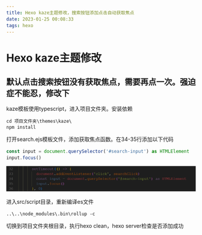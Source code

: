 ```yaml
---
title: Hexo kaze主题修改，搜索按钮添加点击自动获取焦点
date: 2023-01-25 00:08:33
tags: hexo
---
```


# Hexo kaze主题修改

## 默认点击搜索按钮没有获取焦点，需要再点一次。强迫症不能忍，修改下



kaze模板使用typescript，进入项目文件夹。安装依赖

```base
cd 项目文件夹\themes\kaze\
npm install
```



打开search.ejs模板文件，添加获取焦点函数。在34-35行添加以下代码

```javascript
const input = document.querySelector('#search-input') as HTMLElement
input.focus()
```

<img src="hexo-kaze-1/image-20230125001259025.png" alt="image-20230125001259025" style="zoom:80%;" />



进入src/script目录，重新编译es文件

```base
..\..\node_modules\.bin\rollup -c
```



切换到项目文件夹根目录，执行hexo clean，hexo server检查是否添加成功

